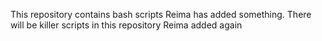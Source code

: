 This repository contains bash scripts
Reima has added something.
There will be killer scripts in this repository
Reima added again
